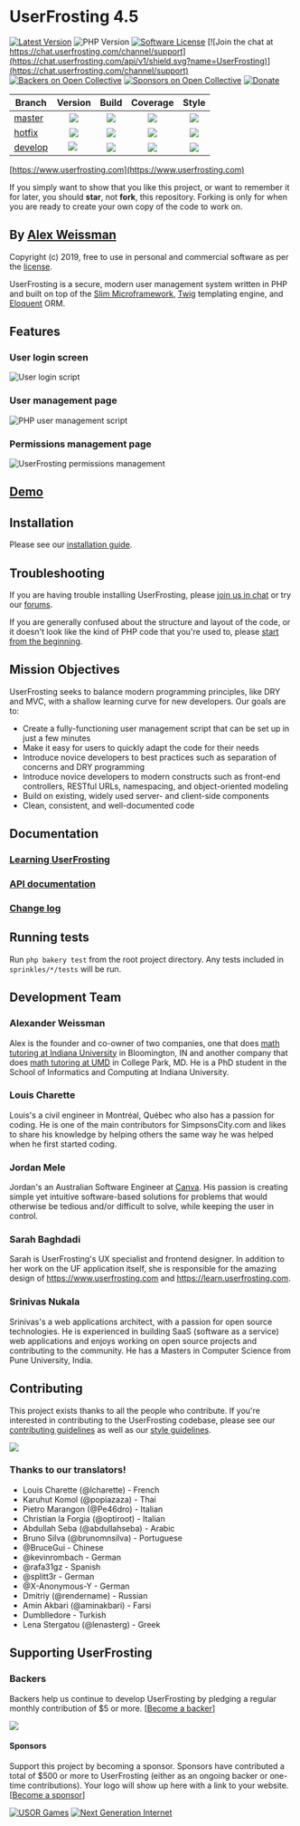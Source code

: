 # UserFrosting 4.5

[![Latest Version](https://img.shields.io/github/release/userfrosting/UserFrosting.svg)](https://github.com/userfrosting/UserFrosting/releases)
![PHP Version](https://img.shields.io/packagist/php-v/userfrosting/userfrosting.svg?color=brightgreen)
[![Software License](https://img.shields.io/badge/license-MIT-brightgreen.svg)](LICENSE.md)
[![Join the chat at https://chat.userfrosting.com/channel/support](https://chat.userfrosting.com/api/v1/shield.svg?name=UserFrosting)](https://chat.userfrosting.com/channel/support)
[![Backers on Open Collective](https://opencollective.com/userfrosting/backers/badge.svg)](#backers)
[![Sponsors on Open Collective](https://opencollective.com/userfrosting/sponsors/badge.svg)](#sponsors)
[![Donate](https://img.shields.io/badge/Open%20Collective-Donate-blue.svg)](https://opencollective.com/userfrosting#backer)

| Branch | Version | Build | Coverage | Style |
| ------ |:-------:|:-----:|:--------:|:-----:|
| [master] | ![](https://img.shields.io/github/release/userfrosting/userfrosting.svg?color=success&label=Version) | [![](https://github.com/userfrosting/userfrosting/workflows/Build/badge.svg?branch=master)][UF-Build] | [![](https://codecov.io/gh/userfrosting/userfrosting/branch/master/graph/badge.svg)][UF-Codecov] | [![][style-master]][style] |
| [hotfix] | ![](https://img.shields.io/badge/Version-v4.4.x-yellow.svg) | [![](https://github.com/userfrosting/userfrosting/workflows/Build/badge.svg?branch=hotfix)][UF-Build] | [![](https://codecov.io/gh/userfrosting/userfrosting/branch/hotfix/graph/badge.svg)][UF-Codecov] | [![][style-hotfix]][style] |
| [develop] | ![](https://img.shields.io/badge/Version-v4.5.x-orange.svg) | [![](https://github.com/userfrosting/userfrosting/workflows/Build/badge.svg?branch=develop)][UF-Build] | [![](https://codecov.io/gh/userfrosting/userfrosting/branch/develop/graph/badge.svg)][UF-Codecov] | [![][style-develop]][style] |

<!-- Links -->
[master]: https://github.com/userfrosting/UserFrosting
[hotfix]: https://github.com/userfrosting/UserFrosting/tree/hotfix
[develop]: https://github.com/userfrosting/UserFrosting/tree/develop
[UF-Build]: https://github.com/userfrosting/userfrosting/actions?query=workflow%3ABuild
[UF-Codecov]: https://codecov.io/gh/userfrosting/userfrosting
[style-master]: https://github.styleci.io/repos/18148206/shield?branch=master&style=flat
[style-hotfix]: https://github.styleci.io/repos/18148206/shield?branch=hotfix&style=flat
[style-develop]: https://github.styleci.io/repos/18148206/shield?branch=develop&style=flat
[style]: https://github.styleci.io/repos/18148206

[https://www.userfrosting.com](https://www.userfrosting.com)

If you simply want to show that you like this project, or want to remember it for later, you should **star**, not **fork**, this repository.  Forking is only for when you are ready to create your own copy of the code to work on.

## By [Alex Weissman](https://alexanderweissman.com)

Copyright (c) 2019, free to use in personal and commercial software as per the [license](LICENSE.md).

UserFrosting is a secure, modern user management system written in PHP and built on top of the [Slim Microframework](http://www.slimframework.com/), [Twig](http://twig.sensiolabs.org/) templating engine, and [Eloquent](https://laravel.com/docs/5.8/eloquent#introduction) ORM.

## Features

### User login screen
![User login script](.github/screenshots/login.png)

### User management page
![PHP user management script](.github/screenshots/users.png)

### Permissions management page
![UserFrosting permissions management](.github/screenshots/permissions.png)

## [Demo](https://demo.userfrosting.com)

## Installation

Please see our [installation guide](https://learn.userfrosting.com/installation).

## Troubleshooting

If you are having trouble installing UserFrosting, please [join us in chat](https://chat.userfrosting.com) or try our [forums](https://forums.userfrosting.com).

If you are generally confused about the structure and layout of the code, or it doesn't look like the kind of PHP code that you're used to, please [start from the beginning](https://learn.userfrosting.com/background).

## Mission Objectives

UserFrosting seeks to balance modern programming principles, like DRY and MVC, with a shallow learning curve for new developers.  Our goals are to:

- Create a fully-functioning user management script that can be set up in just a few minutes
- Make it easy for users to quickly adapt the code for their needs
- Introduce novice developers to best practices such as separation of concerns and DRY programming
- Introduce novice developers to modern constructs such as front-end controllers, RESTful URLs, namespacing, and object-oriented modeling
- Build on existing, widely used server- and client-side components
- Clean, consistent, and well-documented code

## Documentation

### [Learning UserFrosting](https://learn.userfrosting.com)

### [API documentation](http://api.userfrosting.com)

### [Change log](CHANGELOG.md)

## Running tests

Run `php bakery test` from the root project directory. Any tests included in `sprinkles/*/tests` will be run.

## Development Team

### Alexander Weissman

Alex is the founder and co-owner of two companies, one that does [math tutoring at Indiana University](https://bloomingtontutors.com) in Bloomington, IN and another company that does [math tutoring at UMD](https://collegeparktutors.com) in College Park, MD. He is a PhD student in the School of Informatics and Computing at Indiana University.

### Louis Charette

Louis's a civil engineer in Montréal, Québec who also has a passion for coding. He is one of the main contributors for SimpsonsCity.com and likes to share his knowledge by helping others the same way he was helped when he first started coding.

### Jordan Mele

Jordan's an Australian Software Engineer at [Canva](https://canva.com). His passion is creating simple yet intuitive software-based solutions for problems that would otherwise be tedious and/or difficult to solve, while keeping the user in control.

### Sarah Baghdadi

Sarah is UserFrosting's UX specialist and frontend designer.  In addition to her work on the UF application itself, she is responsible for the amazing design of https://www.userfrosting.com and https://learn.userfrosting.com.

### Srinivas Nukala

Srinivas's a web applications architect, with a passion for open source technologies. He is experienced in building SaaS (software as a service) web applications and enjoys working on open source projects and contributing to the community. He has a Masters in Computer Science from Pune University, India.

## Contributing

This project exists thanks to all the people who contribute. If you're interested in contributing to the UserFrosting codebase, please see our [contributing guidelines](.github/CONTRIBUTING.md) as well as our [style guidelines](STYLE-GUIDE.md).

[![](https://opencollective.com/userfrosting/contributors.svg?width=890&button=false)](https://github.com/userfrosting/UserFrosting/graphs/contributors)

### Thanks to our translators!

- Louis Charette (@lcharette) - French
- Karuhut Komol (@popiazaza) - Thai
- Pietro Marangon (@Pe46dro) - Italian
- Christian la Forgia (@optiroot) - Italian
- Abdullah Seba (@abdullahseba) - Arabic
- Bruno Silva (@brunomnsilva) - Portuguese
- @BruceGui - Chinese
- @kevinrombach - German
- @rafa31gz - Spanish
- @splitt3r - German
- @X-Anonymous-Y - German
- Dmitriy (@rendername) - Russian
- Amin Akbari (@aminakbari) - Farsi
- Dumblledore - Turkish
- Lena Stergatou (@lenasterg) - Greek

## Supporting UserFrosting

### Backers

Backers help us continue to develop UserFrosting by pledging a regular monthly contribution of $5 or more. [[Become a backer](https://opencollective.com/userfrosting#contribute)]

<a href="https://opencollective.com/userfrosting#backers" target="_blank"><img src="https://opencollective.com/userfrosting/backers.svg?width=890"></a>

#### Sponsors

Support this project by becoming a sponsor. Sponsors have contributed a total of $500 or more to UserFrosting (either as an ongoing backer or one-time contributions). Your logo will show up here with a link to your website. [[Become a sponsor](https://opencollective.com/userfrosting#sponsor)]

[![USOR Games](.github/sponsors/usor.png)](https://usorgames.com)
[![Next Generation Internet](.github/sponsors/nextgi.png)](https://nextgi.com)
